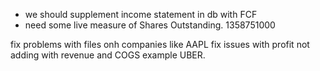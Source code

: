 - we should supplement income statement in db with FCF
- need some live measure of Shares Outstanding. 1358751000

fix problems with files onh companies like AAPL
fix issues with profit not adding with revenue and COGS example UBER.
